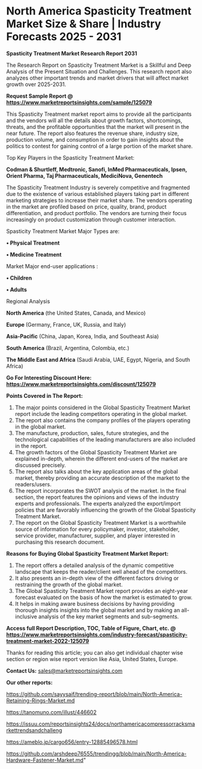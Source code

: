 # North America Spasticity Treatment Market Size & Share | Industry Forecasts 2025 - 2031

<strong>Spasticity Treatment Market Research Report 2031</strong>

The Research Report on Spasticity Treatment Market is a Skillful and Deep Analysis of the Present Situation and Challenges. This research report also analyzes other important trends and market drivers that will affect market growth over 2025-2031.

<strong>Request Sample Report @ <a href=https://www.marketreportsinsights.com/sample/125079>https://www.marketreportsinsights.com/sample/125079</a></strong>

This Spasticity Treatment market report aims to provide all the participants and the vendors will all the details about growth factors, shortcomings, threats, and the profitable opportunities that the market will present in the near future. The report also features the revenue share, industry size, production volume, and consumption in order to gain insights about the politics to contest for gaining control of a large portion of the market share.

Top Key Players in the Spasticity Treatment Market:

<strong>Codman & Shurtleff, Medtronic, Sanofi, InMed Pharmaceuticals, Ipsen, Orient Pharma, Taj Pharmaceuticals, MediciNova, Genentech</strong>

The Spasticity Treatment Industry is severely competitive and fragmented due to the existence of various established players taking part in different marketing strategies to increase their market share. The vendors operating in the market are profiled based on price, quality, brand, product differentiation, and product portfolio. The vendors are turning their focus increasingly on product customization through customer interaction.

Spasticity Treatment Market Major Types are:

<strong>• Physical Treatment

• Medicine Treatment</strong>

Market Major end-user applications :

<strong>• Children

• Adults</strong>

Regional Analysis

</u><strong><b>North America</b></strong> (the United States, Canada, and Mexico)

<strong><b>Europe </b></strong>(Germany, France, UK, Russia, and Italy)

<strong><b>Asia-Pacific</b></strong> (China, Japan, Korea, India, and Southeast Asia)

<strong><b>South America</b></strong> (Brazil, Argentina, Colombia, etc.)

<strong><b>The Middle East and Africa</b></strong> (Saudi Arabia, UAE, Egypt, Nigeria, and South Africa)

<strong>Go For Interesting Discount Here: <a href=https://www.marketreportsinsights.com/discount/125079>https://www.marketreportsinsights.com/discount/125079</a></strong>

<strong>Points Covered in The Report:</strong>
<ol>
  <li>The major points considered in the Global Spasticity Treatment Market report include the leading competitors operating in the global market.</li>
  <li>The report also contains the company profiles of the players operating in the global market.</li>
  <li>The manufacture, production, sales, future strategies, and the technological capabilities of the leading manufacturers are also included in the report.</li>
  <li>The growth factors of the Global Spasticity Treatment Market are explained in-depth, wherein the different end-users of the market are discussed precisely.</li>
  <li>The report also talks about the key application areas of the global market, thereby providing an accurate description of the market to the readers/users.</li>
  <li>The report incorporates the SWOT analysis of the market. In the final section, the report features the opinions and views of the industry experts and professionals. The experts analyzed the export/import policies that are favorably influencing the growth of the Global Spasticity Treatment Market.</li>
  <li>The report on the Global Spasticity Treatment Market is a worthwhile source of information for every policymaker, investor, stakeholder, service provider, manufacturer, supplier, and player interested in purchasing this research document.</li>
</ol>
<strong>Reasons for Buying Global Spasticity Treatment Market Report:</strong>

<ol>
  <li>The report offers a detailed analysis of the dynamic competitive landscape that keeps the reader/client well ahead of the competitors.</li>
  <li>It also presents an in-depth view of the different factors driving or restraining the growth of the global market.</li>
  <li>The Global Spasticity Treatment Market report provides an eight-year forecast evaluated on the basis of how the market is estimated to grow.</li>
  <li>It helps in making aware business decisions by having providing thorough insights insights into the global market and by making an all-inclusive analysis of the key market segments and sub-segments.</li>
</ol>
<strong>Access full Report Description, TOC, Table of Figure, Chart, etc. @ <a href=https://www.marketreportsinsights.com/industry-forecast/spasticity-treatment-market-2022-125079>https://www.marketreportsinsights.com/industry-forecast/spasticity-treatment-market-2022-125079</a></strong>


Thanks for reading this article; you can also get individual chapter wise section or region wise report version like Asia, United States, Europe.

<strong>Contact Us:</strong>
sales@marketreportsinsights.com

<strong>Our other reports:</strong>

<a href=https://github.com/sayysaif/trending-report/blob/main/North-America-Retaining-Rings-Market.md>https://github.com/sayysaif/trending-report/blob/main/North-America-Retaining-Rings-Market.md</a>

<a href=https://tanomuno.com/illust/446602>https://tanomuno.com/illust/446602</a>

<a href=https://issuu.com/reportsinsights24/docs/northamericacompressorracksmarkettrendsandchalleng>https://issuu.com/reportsinsights24/docs/northamericacompressorracksmarkettrendsandchalleng</a>

<a href=https://ameblo.jp/cargo656/entry-12885496578.html>https://ameblo.jp/cargo656/entry-12885496578.html</a>

<a href=https://github.com/arshdeep76555/trendingg/blob/main/North-America-Hardware-Fastener-Market.md>https://github.com/arshdeep76555/trendingg/blob/main/North-America-Hardware-Fastener-Market.md</a>"
